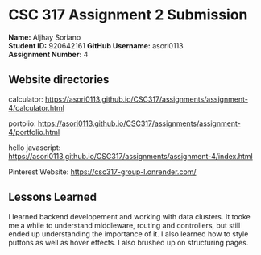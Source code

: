 # CSC 317 Assignment 2 Submission

**Name:** Aljhay Soriano  
**Student ID:** 920642161
**GitHub Username:** asori0113  
**Assignment Number:** 4

## Website directories

calculator: https://asori0113.github.io/CSC317/assignments/assignment-4/calculator.html

portolio: https://asori0113.github.io/CSC317/assignments/assignment-4/portfolio.html

hello javascript: https://asori0113.github.io/CSC317/assignments/assignment-4/index.html

Pinterest Website: https://csc317-group-l.onrender.com/

## Lessons Learned
I learned backend developement and working with data clusters. It tooke me a while to understand middleware, routing and controllers, but still ended up understanding the importance of it. I also learned how to style puttons as well as hover effects. I also brushed up on structuring pages.
